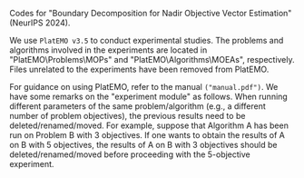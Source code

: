 Codes for "Boundary Decomposition for Nadir Objective Vector Estimation" (NeurIPS 2024).

We use `PlatEMO v3.5` to conduct experimental studies. The problems and algorithms involved in the experiments are located in "PlatEMO\Problems\MOPs" and "PlatEMO\Algorithms\MOEAs", respectively. Files unrelated to the experiments have been removed from PlatEMO.

For guidance on using PlatEMO, refer to the manual `("manual.pdf")`. We have some remarks on the "experiment module" as follows. When running different parameters of the same problem/algorithm (e.g., a different number of problem objectives), the previous results need to be deleted/renamed/moved. For example, suppose that Algorithm A has been run on Problem B with 3 objectives. If one wants to obtain the results of A on B with 5 objectives, the results of A on B with 3 objectives should be deleted/renamed/moved before proceeding with the 5-objective experiment.
